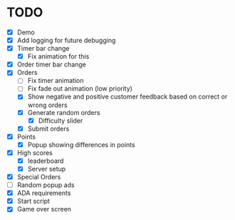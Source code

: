 # TODO

- [x] Demo
- [x] Add logging for future debugging
- [x] Timer bar change
  - [x] Fix animation for this
- [x] Order timer bar change
- [x] Orders
  - [ ] Fix timer animation
  - [ ] Fix fade out animation (low priority)
  - [x] Show negative and positive customer feedback based on correct or wrong orders
  - [x] Generate random orders
    - [x] Difficulty slider 
  - [x] Submit orders
- [x] Points
  - [x] Popup showing differences in points
- [x] High scores
  - [x] leaderboard
  - [x] Server setup
- [x] Special Orders
- [ ] Random popup ads
- [x] ADA requirements
- [x] Start script
- [x] Game over screen
